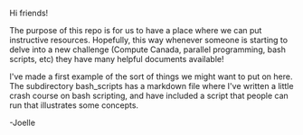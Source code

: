 Hi friends! 

The purpose of this repo is for us to have a place where we can put instructive resources. Hopefully, this way whenever someone is starting to delve into a new challenge (Compute Canada, parallel programming, bash scripts, etc) they have many helpful documents available! 

I've made a first example of the sort of things we might want to put on here. The subdirectory bash_scripts has a markdown file where I've written a little crash course on bash scripting, and have included a script that people can run that illustrates some concepts. 

-Joelle